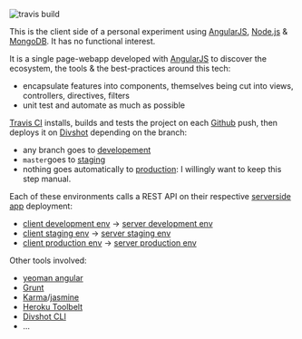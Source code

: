 ![travis build](https://travis-ci.org/damrem/anm-client.svg)

This is the client side of a personal experiment using [AngularJS](https://angularjs.org/), [Node.js](http://nodejs.org/) & [MongoDB](http://www.mongodb.org/). It has no functional interest.

It is a single page-webapp developed with [AngularJS](https://angularjs.org/) to discover the ecosystem, the tools & the best-practices around this tech:
* encapsulate features into components, themselves being cut into views, controllers, directives, filters
* unit test and automate as much as possible

[Travis CI](https://travis-ci.org/damrem/anm-client) installs, builds and tests the project on each [Github](https://github.com/damrem/anm-client) push, then deploys it on [Divshot](https://divshot.com/) depending on the branch:
* any branch goes to [developement](http://development.anm-client.divshot.io/)
* `master`goes to [staging](http://staging.anm-client.divshot.io/)
* nothing goes automatically to [production](http://anm-client.divshot.io/): I willingly want to keep this step manual.
 
Each of these environments calls a REST API on their respective [serverside app](https://github.com/damrem/anm-server) deployment:
* [client development env](http://development.anm-client.divshot.io/) -> [server development env](http://anm-server-dev.herokuapp.com/)
* [client staging env](http://staging.anm-client.divshot.io/) -> [server staging env](http://anm-server-stg.herokuapp.com/)
* [client production env](http://anm-client.divshot.io/) -> [server production env](http://anm-server.herokuapp.com/)
 
Other tools involved:
* [yeoman angular](https://github.com/yeoman/generator-angular)
* [Grunt](http://gruntjs.com/)
* [Karma](https://github.com/karma-runner/karma)/[jasmine](http://jasmine.github.io/)
* [Heroku Toolbelt](https://toolbelt.heroku.com/)
* [Divshot CLI](https://www.npmjs.org/package/divshot-cli)
* ...
